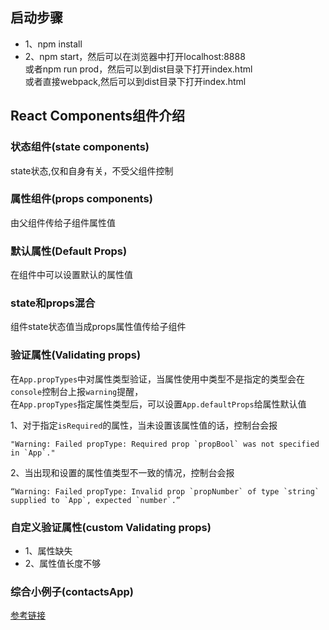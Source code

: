 ## 启动步骤
* 1、npm install
* 2、npm start，然后可以在浏览器中打开localhost:8888 <br/>
或者npm run prod，然后可以到dist目录下打开index.html <br/>
或者直接webpack,然后可以到dist目录下打开index.html

## React Components组件介绍

### 状态组件(state components)
state状态,仅和自身有关，不受父组件控制

### 属性组件(props components)
由父组件传给子组件属性值

### 默认属性(Default Props)
在组件中可以设置默认的属性值

### state和props混合
组件state状态值当成props属性值传给子组件

### 验证属性(Validating props)
在`App.propTypes`中对属性类型验证，当属性使用中类型不是指定的类型会在`console`控制台上报`warning`提醒， <br />
在`App.propTypes`指定属性类型后，可以设置`App.defaultProps`给属性默认值 <br />

1、对于指定`isRequired`的属性，当未设置该属性值的话，控制台会报
```
"Warning: Failed propType: Required prop `propBool` was not specified in `App`."
```
2、当出现和设置的属性值类型不一致的情况，控制台会报
```
“Warning: Failed propType: Invalid prop `propNumber` of type `string` supplied to `App`, expected `number`.”
```
### 自定义验证属性(custom Validating props)
* 1、属性缺失
* 2、属性值长度不够

### 综合小例子(contactsApp)
[参考链接](https://github.com/pro-react/sample-code/tree/master/chapter%203/contactsApp)
